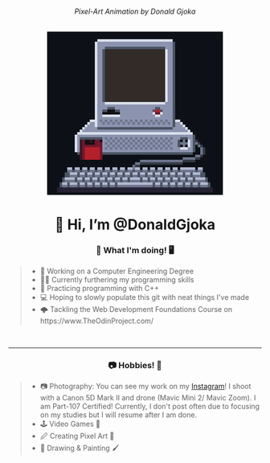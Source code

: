 <h6 align="center" >Pixel-Art Animation by Donald Gjoka</h6>
<p align="center">
    <img src="Assets/GitHubMonitor (500).webp" alt="Pixel-Art Animation of a Computer Booting up then shutting down.">


<h1 align="center" >👋 Hi, I’m @DonaldGjoka </h1>
<h3 align="center" >📓 What I'm doing! 🖥️</h3>


<!--- Horrible mix of markdown and HTML lol | Will redo at some point later. --->
> <ul >
>  <li> 🏫 Working on a Computer Engineering Degree</li>
>  <li> 👨‍💻 Currently furthering my programming skills</li>
>  <li>🌱 Practicing programming with C++</li>
>  <li>💻 Hoping to slowly populate this git with neat things I've made</li>
>  <li>🌩 Tackling the Web Development Foundations Course on https://www.TheOdinProject.com/</li>
> </ul>

<br><hr>

<h3 align="center">📷 Hobbies! 🎨</h3>

> <ul > 
> <li> 📷 Photography: You can see my work on my <a href="https://www.instagram.com/dongjoka/">Instagram</a>! I shoot with a Canon 5D Mark II and drone (Mavic Mini 2/ Mavic Zoom). I am Part-107 Certified! Currently, I don't post often due to focusing on my studies but I will resume after I am done.</li>
> <li>🕹️ Video Games 👾</li>
> <li> 🖉 Creating Pixel Art 🎨</li>
> <li> 🎨 Drawing & Painting 🖌️</li>
> </ul>


<!---


DonaldGjoka/DonaldGjoka is a ✨ special ✨ repository because its `README.md` (this file) appears on your GitHub profile.
You can click the Preview link to take a look at your changes.


https://rahuldkjain.github.io/gh-profile-readme-generator/

--->



